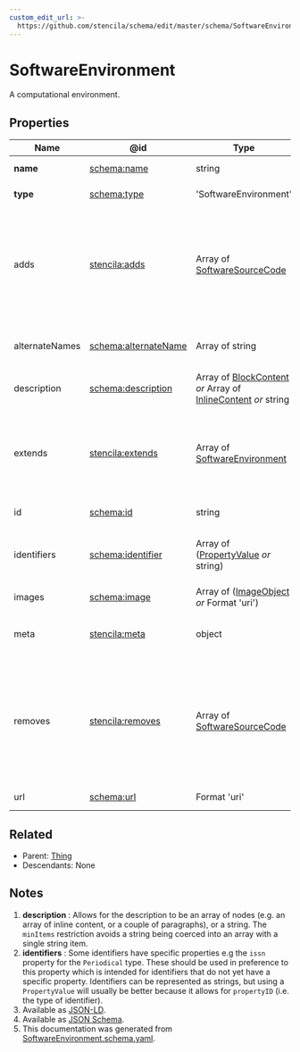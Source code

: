 ```yaml
---
custom_edit_url: >-
  https://github.com/stencila/schema/edit/master/schema/SoftwareEnvironment.schema.yaml
---
```


# SoftwareEnvironment

A computational environment.

## Properties

| Name           | @id                                                         | Type                                                                                                                   | Description                                                                                               | Inherited from                                        |
| -------------- | ----------------------------------------------------------- | ---------------------------------------------------------------------------------------------------------------------- | --------------------------------------------------------------------------------------------------------- | ----------------------------------------------------- |
| **name**       | [schema:name](https://schema.org/name)                      | string                                                                                                                 | The name of the item.                                                                                     | [Thing](../Other/Thing.md)                            |
| **type**       | [schema:type](https://schema.org/type)                      | 'SoftwareEnvironment'                                                                                                  | The name of the type.                                                                                     | [Entity](../Other/Entity.md)                          |
| adds           | [stencila:adds](https://schema.stenci.la/adds.jsonld)       | Array of [SoftwareSourceCode](../Code/SoftwareSourceCode.md)                                                           | The packages that this environment adds to the base environments listed under \`extends\` (if any).,      | [SoftwareEnvironment](../Code/SoftwareEnvironment.md) |
| alternateNames | [schema:alternateName](https://schema.org/alternateName)    | Array of string                                                                                                        | Alternate names (aliases) for the item.                                                                   | [Thing](../Other/Thing.md)                            |
| description    | [schema:description](https://schema.org/description)        | Array of [BlockContent](../Prose/BlockContent.md) _or_ Array of [InlineContent](../Prose/InlineContent.md) _or_ string | A description of the item. See note [1](#notes).                                                          | [Thing](../Other/Thing.md)                            |
| extends        | [stencila:extends](https://schema.stenci.la/extends.jsonld) | Array of [SoftwareEnvironment](../Code/SoftwareEnvironment.md)                                                         | Other environments that this environment extends by adding or removing packages.,                         | [SoftwareEnvironment](../Code/SoftwareEnvironment.md) |
| id             | [schema:id](https://schema.org/id)                          | string                                                                                                                 | The identifier for this item.                                                                             | [Entity](../Other/Entity.md)                          |
| identifiers    | [schema:identifier](https://schema.org/identifier)          | Array of ([PropertyValue](../Other/PropertyValue.md) _or_ string)                                                      | Any kind of identifier for any kind of Thing. See note [2](#notes).                                       | [Thing](../Other/Thing.md)                            |
| images         | [schema:image](https://schema.org/image)                    | Array of ([ImageObject](../Media/ImageObject.md) _or_ Format 'uri')                                                    | Images of the item.                                                                                       | [Thing](../Other/Thing.md)                            |
| meta           | [stencila:meta](https://schema.stenci.la/meta.jsonld)       | object                                                                                                                 | Metadata associated with this item.                                                                       | [Entity](../Other/Entity.md)                          |
| removes        | [stencila:removes](https://schema.stenci.la/removes.jsonld) | Array of [SoftwareSourceCode](../Code/SoftwareSourceCode.md)                                                           | The packages that this environment removes from the base environments listed under \`extends\` (if any)., | [SoftwareEnvironment](../Code/SoftwareEnvironment.md) |
| url            | [schema:url](https://schema.org/url)                        | Format 'uri'                                                                                                           | The URL of the item.                                                                                      | [Thing](../Other/Thing.md)                            |

## Related

-   Parent: [Thing](../Other/Thing.md)
-   Descendants: None

## Notes

1.  **description** : Allows for the description to be an array of nodes (e.g. an array of inline content, or a couple of paragraphs), or a string. The `minItems` restriction avoids a string being coerced into an array with a single string item.
2.  **identifiers** : Some identifiers have specific properties e.g the `issn` property for the `Periodical` type. These should be used in preference to this property which is intended for identifiers that do not yet have a specific property. Identifiers can be represented as strings, but using a `PropertyValue` will usually be better because it allows for `propertyID` (i.e. the type of identifier).
3.  Available as [JSON-LD](https://schema.stenci.la/SoftwareEnvironment.jsonld).
4.  Available as [JSON Schema](https://schema.stenci.la/v1/SoftwareEnvironment.schema.json).
5.  This documentation was generated from [SoftwareEnvironment.schema.yaml](https://github.com/stencila/schema/blob/master/schema/SoftwareEnvironment.schema.yaml).
